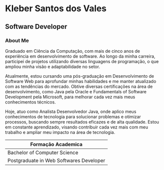 # Kleber Santos dos Vales
## Software Developer

### About Me

Graduado em Ciência da Computação, com mais de cinco anos de experiência em desenvolvimento de software. Ao longo da minha carreira, participei de projetos utilizando diversas linguagens de programação, o que ampliou minha visão e adaptabilidade no setor.

Atualmente, estou cursando uma pós-graduação em Desenvolvimento de Software Web para aprofundar minhas habilidades e me manter atualizado com as tendências do mercado. Obtive diversas certificações na área de desenvolvimento, como Java pela Oracle e Fundamentals of Software Development pela Microsoft, para melhorar cada vez mais meus conhecimentos técnicos.

Hoje, atuo como Analista Desenvolvedor Java, onde aplico meus conhecimentos de tecnologia para solucionar problemas e otimizar processos, buscando sempre resultados eficazes e de alta qualidade. Estou em constante aprendizado, visando contribuir cada vez mais com meu trabalho e ampliar meu impacto na área de tecnologia.

|Formação Academica |
|-------------------|
|Bachelor of Computer Science|
|Postgraduate in Web Softwares Developer|

